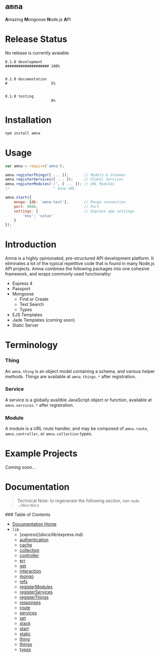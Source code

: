 # `amna`

<b>A</b>mazing <b>M</b>ongoose <b>N</b>ode.js <b>A</b>PI

# Release Status

No release is currently avaiable.

```
0.1.0 development
#################### 100%


0.1.0 documentation
#                    5%


0.1.0 testing
                     0%
```

# Installation

```bash
npm install amna
```

# Usage

```JavaScript
var amna = require('amna');

amna.registerThings([ ... ]);       // Models & Schemas
amna.registerServices([ ... ]);     // Global Services
amna.registerModules('/', [ ... ]); // URL Modules
//                    ^ base URL

amna.start({
    mongo: {db: 'amna-test'},       // Mongo connection
    port: 8080,                     // Port
    settings: {                     // Express app settings
        'key': 'value'
    }
});
```

# Introduction

Amna is a highly opinionated, pre-structured API development platform. It eliminates a lot of the typical repetitive code that is found in many Node.js API projects. Amna combines the following packages into one cohesive framework, and wraps commonly used functionality:

- Express 4
- Passport
- Mongoose
    - Find or Create
    - Text Search
    - Types
- EJS Templates
- Jade Templates (coming soon)
- Static Server

# Terminology

### Thing

An `amna.thing` is an object model containing a schema, and various helper methods. Things are available at `amna.things.*` after registration.

### Service

A service is a globally availible JavaScript object or function, available at `amna.services.*` after registration.

### Module

A module is a URL route handler, and may be composed of `amna.route`, `amna.controller`, or `amna.collection` types.

# Example Projects

*Coming soon...*

# Documentation

> Technical Note: to regenerate the following section, run `node ./dev/docs`

<span class="toc">
### Table of Contents

- [Documentation Home](../../#documentation)
- `lib`
    - [$express](docs/lib/$express.md)
    - [authentication](docs/lib/authentication.md)
    - [cache](docs/lib/cache.md)
    - [collection](docs/lib/collection.md)
    - [controller](docs/lib/controller.md)
    - [err](docs/lib/err.md)
    - [get](docs/lib/get.md)
    - [interaction](docs/lib/interaction.md)
    - [mongo](docs/lib/mongo.md)
    - [refs](docs/lib/refs.md)
    - [registerModules](docs/lib/registerModules.md)
    - [registerServices](docs/lib/registerServices.md)
    - [registerThings](docs/lib/registerThings.md)
    - [responses](docs/lib/responses.md)
    - [route](docs/lib/route.md)
    - [services](docs/lib/services.md)
    - [set](docs/lib/set.md)
    - [stack](docs/lib/stack.md)
    - [start](docs/lib/start.md)
    - [static](docs/lib/static.md)
    - [thing](docs/lib/thing.md)
    - [things](docs/lib/things.md)
    - [types](docs/lib/types.md)
</span>

